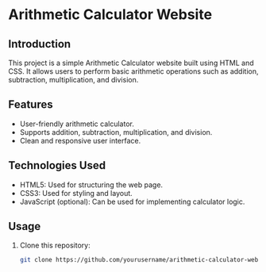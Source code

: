 # Arithmetic Calculator Website

<p align="center" width="auto" height="auto">
  <a href="./image_2023-10-09_000558031.png">
  </a>
</p>

## Introduction
This project is a simple Arithmetic Calculator website built using HTML and CSS. It allows users to perform basic arithmetic operations such as addition, subtraction, multiplication, and division.

## Features

- User-friendly arithmetic calculator.
- Supports addition, subtraction, multiplication, and division.
- Clean and responsive user interface.

## Technologies Used

- HTML5: Used for structuring the web page.
- CSS3: Used for styling and layout.
- JavaScript (optional): Can be used for implementing calculator logic.

## Usage

1. Clone this repository:

   ```bash
   git clone https://github.com/yourusername/arithmetic-calculator-website.git
